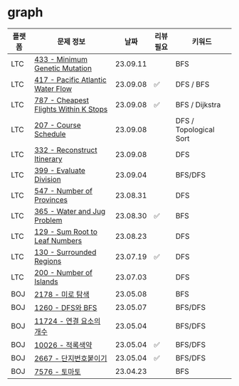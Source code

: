# graph
| 플랫폼  | 문제 정보 | 날짜       | 리뷰 필요 | 키워드                    |
|------|-----|----------|-------|------------------------|
| LTC | [433 - Minimum Genetic Mutation](https://leetcode.com/problems/minimum-genetic-mutation/) | 23.09.11 | | BFS |
| LTC | [417 - Pacific Atlantic Water Flow](https://leetcode.com/problems/pacific-atlantic-water-flow/) | 23.09.08 | ✅ | DFS / BFS |
| LTC | [787 - Cheapest Flights Within K Stops](https://leetcode.com/problems/cheapest-flights-within-k-stops/) | 23.09.08 | ✅ | BFS / Dijkstra |    
| LTC | [207 - Course Schedule](https://leetcode.com/problems/course-schedule/) | 23.09.08 | | DFS / Topological Sort |
| LTC | [332 - Reconstruct Itinerary](https://leetcode.com/problems/reconstruct-itinerary/) | 23.09.08 | | DFS                    |
| LTC | [399 - Evaluate Division](https://leetcode.com/problems/evaluate-division/) | 23.09.04 | | BFS/DFS                |
| LTC | [547 - Number of Provinces](https://leetcode.com/problems/number-of-provinces/) | 23.08.31 | | DFS                    |
| LTC | [365 - Water and Jug Problem](https://leetcode.com/problems/water-and-jug-problem/) | 23.08.30 | ✅     | BFS                    |
| LTC | [129 - Sum Root to Leaf Numbers](https://leetcode.com/problems/sum-root-to-leaf-numbers/) | 23.08.23 |       | DFS                    |
| LTC | [130 - Surrounded Regions](https://leetcode.com/problems/surrounded-regions/) | 23.07.19 | ✅     | DFS                    |
| LTC | [200 - Number of Islands](https://leetcode.com/problems/number-of-islands/) | 23.07.03 |       | DFS                    |
| BOJ | [2178 - 미로 탐색](https://www.acmicpc.net/problem/2178) | 23.05.08 |       | BFS                    |
| BOJ | [1260 - DFS와 BFS](https://www.acmicpc.net/problem/1260) | 23.05.07 |       | BFS/DFS                | 
| BOJ  | [11724 - 연결 요소의 개수](https://www.acmicpc.net/problem/11724) | 23.05.04 |       | BFS/DFS                |
| BOJ  | [10026 - 적록색약](https://www.acmicpc.net/problem/10026) | 23.05.04 | ✅     | BFS/DFS                |
| BOJ  | [2667 - 단지번호붙이기](https://www.acmicpc.net/problem/2667) | 23.05.04 | ✅     | BFS/DFS                |
| BOJ  | [7576 - 토마토](https://www.acmicpc.net/problem/7576) | 23.04.23 |       | BFS                    |

